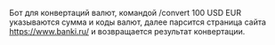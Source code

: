 Бот для конвертаций валют, командой /convert 100 USD EUR указываются сумма и 
коды валют, далее парсится страница сайта https://www.banki.ru/ 
и возвращается результат конвертации. 